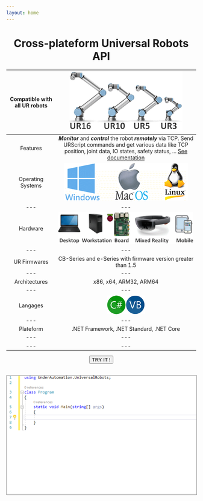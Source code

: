 ```yaml
---
layout: home
---
```


<h1><center>Cross-plateform Universal Robots API</center></h1>


|Compatible with all UR robots|![UR16, UR10, UR5, UR3](/assets/robots.png "Works with UR16, UR10, UR5, UR3 !")|
|:---:|:---:|
|Features| **_Monitor_** and **_control_** the robot **_remotely_** via TCP. Send URScript commands and get various data like TCP position, joint data, IO states, safety status, ... [See documentation](/documentation) |
| Operating Systems | ![Windows, MacOS, Linux](/assets/os.png "Works on Windows, MacOS and Linux !") |
|---|---|
| Hardware | ![Desktop, Workstation, Boards (Raspberry PI, ...), Mixed Reality, Mobile](/assets/hardware.png) |
|---|---|
| UR Firmwares | CB-Series and e-Series with firmware version greater than 1.5 |
|---|---|
| Architectures | x86, x64, ARM32, ARM64 |
|---|---|
| Langages | ![C#, VB.NET](/assets/langages.png) |
|---|---|
| Plateform | .NET Framework, .NET Standard, .NET Core |
|---|---|
|---|---|

<center>
<div class="btn-container">
      <button title="Try it now !" onclick="location.href='/download'" class="btn-pill">
        <span>TRY IT !</span>
      </button>
</div>
	  
<br>

<a href="/download"><img src="/assets/try-it.gif" alt="Try it!" title="Try it now !" style="border: 1px solid gray" /></a>

</center>

